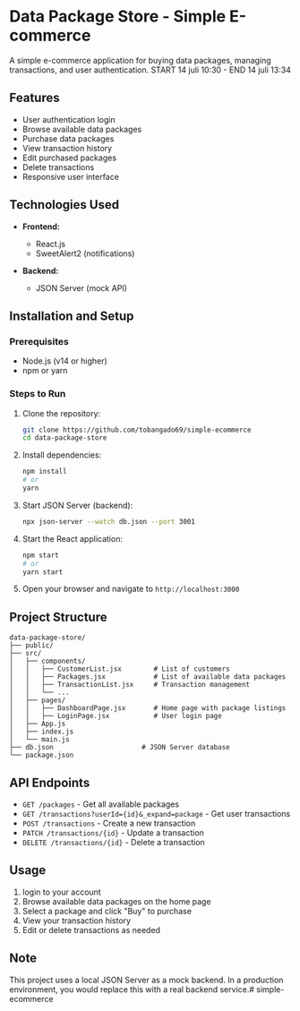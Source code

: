 # Data Package Store - Simple E-commerce

A simple e-commerce application for buying data packages, managing transactions, and user authentication.
START 14 juli 10:30 - END 14 juli 13:34

## Features

- User authentication login
- Browse available data packages
- Purchase data packages
- View transaction history
- Edit purchased packages
- Delete transactions
- Responsive user interface

## Technologies Used

- **Frontend:**
  - React.js
  - SweetAlert2 (notifications)
  
- **Backend:**
  - JSON Server (mock API)

## Installation and Setup

### Prerequisites
- Node.js (v14 or higher)
- npm or yarn

### Steps to Run

1. Clone the repository:
   ```bash
   git clone https://github.com/tobangado69/simple-ecommerce
   cd data-package-store
   ```

2. Install dependencies:
   ```bash
   npm install
   # or
   yarn
   ```

3. Start JSON Server (backend):
   ```bash
   npx json-server --watch db.json --port 3001
   ```

4. Start the React application:
   ```bash
   npm start
   # or
   yarn start
   ```

5. Open your browser and navigate to `http://localhost:3000`

## Project Structure

```
data-package-store/
├── public/
├── src/
│   ├── components/
│   │   ├── CustomerList.jsx        # List of customers
│   │   ├── Packages.jsx            # List of available data packages
│   │   ├── TransactionList.jsx     # Transaction management
│   │   └── ...
│   ├── pages/
│   │   ├── DashboardPage.jsx       # Home page with package listings
│   │   ├── LoginPage.jsx           # User login page
│   ├── App.js
│   ├── index.js
│   └── main.js
├── db.json                      # JSON Server database
└── package.json
```

## API Endpoints

- `GET /packages` - Get all available packages
- `GET /transactions?userId={id}&_expand=package` - Get user transactions
- `POST /transactions` - Create a new transaction
- `PATCH /transactions/{id}` - Update a transaction
- `DELETE /transactions/{id}` - Delete a transaction

## Usage

1. login to your account
2. Browse available data packages on the home page
3. Select a package and click "Buy" to purchase
4. View your transaction history
5. Edit or delete transactions as needed

## Note

This project uses a local JSON Server as a mock backend. In a production environment, you would replace this with a real backend service.# simple-ecommerce


